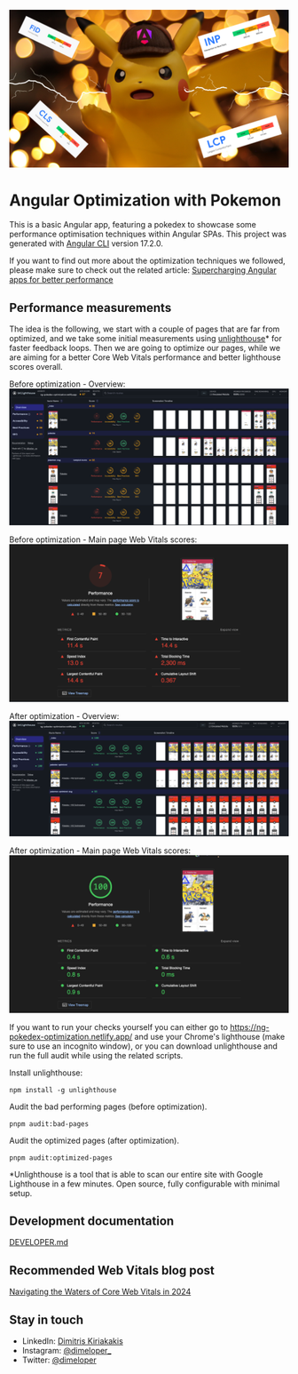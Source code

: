 ![angular-performance.png](docs/angular-performance.png)

# Angular Optimization with Pokemon

This is a basic Angular app, featuring a pokedex to showcase some performance optimisation techniques within Angular SPAs.
This project was generated with [Angular CLI](https://github.com/angular/angular-cli) version 17.2.0.

If you want to find out more about the optimization techniques we followed, please make sure to check out the related article:
[Supercharging Angular apps for better performance](https://medium.com/zeal-tech-blog/supercharging-angular-apps-for-better-performance-6814e46bb3c0)

## Performance measurements

The idea is the following, we start with a couple of pages that are far from optimized, and we take some initial measurements using [unlighthouse](https://unlighthouse.dev/)* for faster feedback loops.
Then we are going to optimize our pages, while we are aiming for a better Core Web Vitals performance and better lighthouse scores overall.

Before optimization - Overview:
![overview-bad.png](docs/overview-bad.png)

Before optimization - Main page Web Vitals scores:
![pokedex-main-bad.png](docs/pokedex-main-bad.png)

After optimization - Overview:
![overview-optimized.png](docs/overview-optimized.png)

After optimization - Main page Web Vitals scores:
![pokedex-main-optimized.png](docs/pokedex-main-optimized.png)

If you want to run your checks yourself you can either go to https://ng-pokedex-optimization.netlify.app/ and use your Chrome's lighthouse (make sure to use an incognito window),
or you can download unlighthouse and run the full audit while using the related scripts.

Install unlighthouse:

```
npm install -g unlighthouse
```

Audit the bad performing pages (before optimization).

```
pnpm audit:bad-pages
```

Audit the optimized pages (after optimization).

```
pnpm audit:optimized-pages
```

*Unlighthouse is a tool that is able to scan our entire site with Google Lighthouse in a few minutes. Open source, fully configurable with minimal setup.

## Development documentation

[DEVELOPER.md](DEVELOPER.md)

## Recommended Web Vitals blog post

[Navigating the Waters of Core Web Vitals in 2024](https://medium.com/@dimeloper/navigating-the-waters-of-core-web-vitals-in-2024-3cd6a08666d9)

## Stay in touch

- LinkedIn: [Dimitris Kiriakakis](https://linkedin.com/in/kiriakakis)
- Instagram: [@dimeloper_](https://instagram.com/dimeloper_)
- Twitter: [@dimeloper](https://twitter.com/dimeloper)
